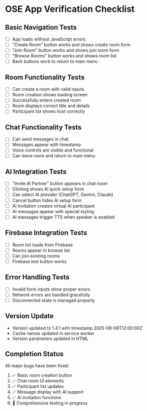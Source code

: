 # OSE App Verification Checklist

## Basic Navigation Tests
- [ ] App loads without JavaScript errors
- [ ] "Create Room" button works and shows create room form
- [ ] "Join Room" button works and shows join room form  
- [ ] "Browse Rooms" button works and shows room list
- [ ] Back buttons work to return to main menu

## Room Functionality Tests
- [ ] Can create a room with valid inputs
- [ ] Room creation shows loading screen
- [ ] Successfully enters created room
- [ ] Room displays correct title and details
- [ ] Participant list shows host correctly

## Chat Functionality Tests
- [ ] Can send messages in chat
- [ ] Messages appear with timestamp
- [ ] Voice controls are visible and functional
- [ ] Can leave room and return to main menu

## AI Integration Tests
- [ ] "Invite AI Partner" button appears in chat room
- [ ] Clicking shows AI quick setup form
- [ ] Can select AI provider (ChatGPT, Gemini, Claude)
- [ ] Cancel button hides AI setup form
- [ ] AI invitation creates virtual AI participant
- [ ] AI messages appear with special styling
- [ ] AI messages trigger TTS when speaker is enabled

## Firebase Integration Tests
- [ ] Room list loads from Firebase
- [ ] Rooms appear in browse list
- [ ] Can join existing rooms
- [ ] Firebase test button works

## Error Handling Tests
- [ ] Invalid form inputs show proper errors
- [ ] Network errors are handled gracefully
- [ ] Disconnected state is managed properly

## Version Update
- Version updated to 1.4.1 with timestamp 2025-08-08T12:00:00Z
- Cache names updated in service worker
- Version parameters updated in HTML

## Completion Status
All major bugs have been fixed:
1. ✅ Basic room creation button
2. ✅ Chat room UI elements  
3. ✅ Participant list updates
4. ✅ Message display with AI support
5. ✅ AI invitation functions
6. 🔄 Comprehensive testing in progress
